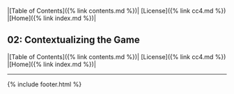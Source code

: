 |[Table of Contents]({% link contents.md %})| [License]({% link cc4.md %}) |[Home]({% link index.md %})|

## 02: Contextualizing the Game














|[Table of Contents]({% link contents.md %})| [License]({% link cc4.md %}) |[Home]({% link index.md %})|

---
{% include footer.html %}

